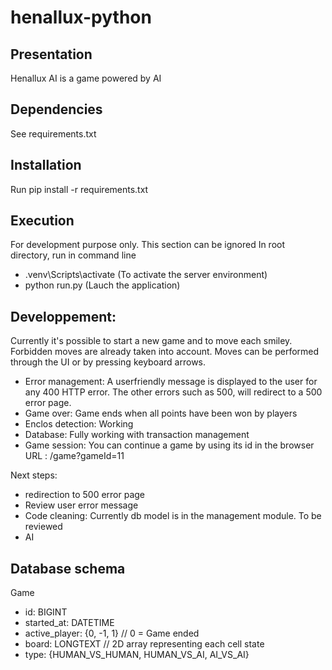 # henallux-python

## Presentation
Henallux AI is a game powered by AI

## Dependencies
See requirements.txt

## Installation
Run pip install -r requirements.txt

## Execution
For development purpose only. This section can be ignored
In root directory, run in command line
- .venv\Scripts\activate (To activate the server environment)
- python run.py (Lauch the application)

## Developpement:
Currently it's possible to start a new game and to move each smiley. Forbidden moves are already taken into account.
Moves can be performed through the UI or by pressing keyboard arrows.

- Error management: A userfriendly message is displayed to the user for any 400 HTTP error. The other errors such as 500, will redirect to a 500 error page.
- Game over: Game ends when all points have been won by players
- Enclos detection: Working
- Database: Fully working with transaction management
- Game session: You can continue a game by using its id in the browser URL : /game?gameId=11


Next steps:
  - redirection to 500 error page
  - Review user error message
  - Code cleaning: Currently db model is in the management module. To be reviewed
  - AI

## Database schema
Game
- id: BIGINT
- started_at: DATETIME
- active_player: {0, -1, 1} // 0 = Game ended
- board: LONGTEXT // 2D array representing each cell state
- type: {HUMAN_VS_HUMAN, HUMAN_VS_AI, AI_VS_AI}
